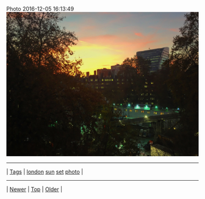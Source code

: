 <!--
title: Photo 2016-12-05 16
date: 2020-06-28T15:02:25.098Z
tags: london, sun, set, photo
-->












Photo 2016-12-05 16:13:49
![](154079674677-0.jpg)

<!--BOTTOM-POST-NAVIGATION-->
---

| [Tags](tags.md) | [london](tag-london.md) [sun](tag-sun.md) [set](tag-set.md) [photo](tag-photo.md) |

---

| [Newer](153916572292.md) | [Top](index.md) | [Older](157977892072.md) |